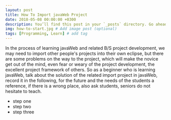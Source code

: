 ```yaml
---
layout: post
title: How To Import javaWeb Project
date: 2018-05-08 00:00:00 +0300
description: You’ll find this post in your `_posts` directory. Go ahead and edit it and re-build the site to see your changes. # Add post description (optional)
img: how-to-start.jpg # Add image post (optional)
tags: [Programming, Learn] # add tag
---
```

In the process of learning javaWeb and related B/S project development, we may need to import other people's projects into their own eclipse, but there are some problems on the way to the project, which will make the novice get out of the mind, even fear or weary of the project development, the excellent project framework of others. So as a beginner who is learning javaWeb, talk about the solution of the related import project in javaWeb, record it in the following, for the future and the needs of the students a reference, if there is a wrong place, also ask students, seniors do not hesitate to teach.

* step one
* step two
* step three
